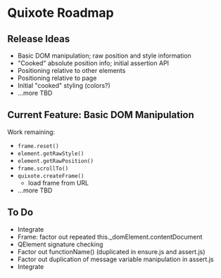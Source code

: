 # Quixote Roadmap

## Release Ideas

* Basic DOM manipulation; raw position and style information
* "Cooked" absolute position info; initial assertion API
* Positioning relative to other elements
* Positioning relative to page
* Initial "cooked" styling (colors?)
* ...more TBD


## Current Feature: Basic DOM Manipulation

Work remaining:

* `frame.reset()`
* `element.getRawStyle()`
* `element.getRawPosition()`
* `frame.scrollTo()`
* `quixote.createFrame()`
  * load frame from URL
* ...more TBD


## To Do

* Integrate
* Frame: factor out repeated this._domElement.contentDocument
* QElement signature checking
* Factor out functionName() (duplicated in ensure.js and assert.js)
* Factor out duplication of message variable manipulation in assert.js
* Integrate
